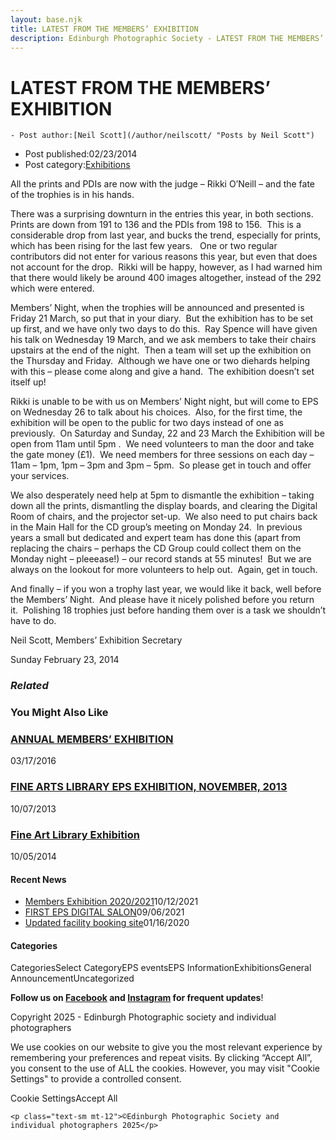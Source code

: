 ```yaml
---
layout: base.njk
title: LATEST FROM THE MEMBERS’ EXHIBITION
description: Edinburgh Photographic Society - LATEST FROM THE MEMBERS’ EXHIBITION
---
```


<div class="container mx-auto px-4 py-8">
  <div class="prose max-w-3xl mx-auto">
    <h1 class="text-3xl font-bold mb-6">LATEST FROM THE MEMBERS’ EXHIBITION</h1>

    - Post author:[Neil Scott](/author/neilscott/ "Posts by Neil Scott")
- Post published:02/23/2014
- Post category:[Exhibitions](/category/events/eps_exhibitions/)

All the prints and PDIs are now with the judge – Rikki O’Neill – and the fate of the trophies is in his hands.

There was a surprising downturn in the entries this year, in both sections.&nbsp; Prints are down from 191 to 136 and the PDIs from 198 to 156.&nbsp; This is a considerable drop from last year, and bucks the trend, especially for prints, which has been rising for the last few years.&nbsp;&nbsp; One or two regular contributors did not enter for various reasons this year, but even that does not account for the drop.&nbsp; Rikki will be happy, however, as I had warned him that there would likely be around 400 images altogether, instead of the 292 which were entered.

Members’ Night, when the trophies will be announced and presented is Friday 21 March, so put that in your diary.&nbsp; But the exhibition has to be set up first, and we have only two days to do this.&nbsp; Ray Spence will have given his talk on Wednesday 19 March, and we ask members to take their chairs upstairs at the end of the night.&nbsp; Then a team will set up the exhibition on the Thursday and Friday.&nbsp; Although we have one or two diehards helping with this – please come along and give a hand.&nbsp; The exhibition doesn’t set itself up!

Rikki is unable to be with us on Members’ Night night, but will come to EPS on Wednesday 26 to talk about his choices.&nbsp; Also, for the first time, the exhibition will be open to the public for two days instead of one as previously.&nbsp; On Saturday and Sunday, 22 and 23 March the Exhibition will be open from 11am until 5pm .&nbsp; We need volunteers to man the door and take the gate money (£1).&nbsp; We need members for three sessions on each day – 11am – 1pm, 1pm – 3pm and 3pm – 5pm.&nbsp; So please get in touch and offer your services.

We also desperately need help at 5pm to dismantle the exhibition – taking down all the prints, dismantling the display boards, and clearing the Digital Room of chairs, and the projector set-up.&nbsp; We also need to put chairs back in the Main Hall for the CD group’s meeting on Monday 24.&nbsp; In previous years a small but dedicated and expert team has done this (apart from replacing the chairs – perhaps the CD Group could collect them on the Monday night – pleeease!) – our record stands at 55 minutes!&nbsp; But we are always on the lookout for more volunteers to help out.&nbsp; Again, get in touch.

And finally – if you won a trophy last year, we would like it back, well before the Members’ Night.&nbsp; And please have it nicely polished before you return it.&nbsp; Polishing 18 trophies just before handing them over is a task we shouldn’t have to do.

Neil Scott, Members’ Exhibition Secretary

Sunday February 23, 2014

### _Related_

### You Might Also Like

### [ANNUAL MEMBERS’ EXHIBITION](/events/eps_exhibitions/annual-members-exhibition/)
03/17/2016

### [FINE ARTS LIBRARY EPS EXHIBITION, NOVEMBER, 2013](/events/eps_exhibitions/library_exhibition/)
10/07/2013

### [Fine Art Library Exhibition](/events/eps_exhibitions/fine-art-library-exhibition/)
10/05/2014

#### Recent News

- [Members Exhibition 2020/2021](/uncategorized/20207/)10/12/2021
- [FIRST EPS DIGITAL SALON](/uncategorized/19611/)09/06/2021
- [Updated facility booking site](/eps_information/updated-facility-booking-site/)01/16/2020

#### Categories
CategoriesSelect CategoryEPS eventsEPS InformationExhibitionsGeneral AnnouncementUncategorized

**Follow us on [Facebook](https://www.facebook.com/EdinburghPhotographicSociety/) and [Instagram](https://www.instagram.com/edinburghphotographicsociety) for frequent updates**!

 Copyright 2025 - Edinburgh Photographic society and individual photographers 

We use cookies on our website to give you the most relevant experience by remembering your preferences and repeat visits. By clicking “Accept All”, you consent to the use of ALL the cookies. However, you may visit "Cookie Settings" to provide a controlled consent.

Cookie SettingsAccept All

    <p class="text-sm mt-12">©Edinburgh Photographic Society and individual photographers 2025</p>
  </div>
</div>